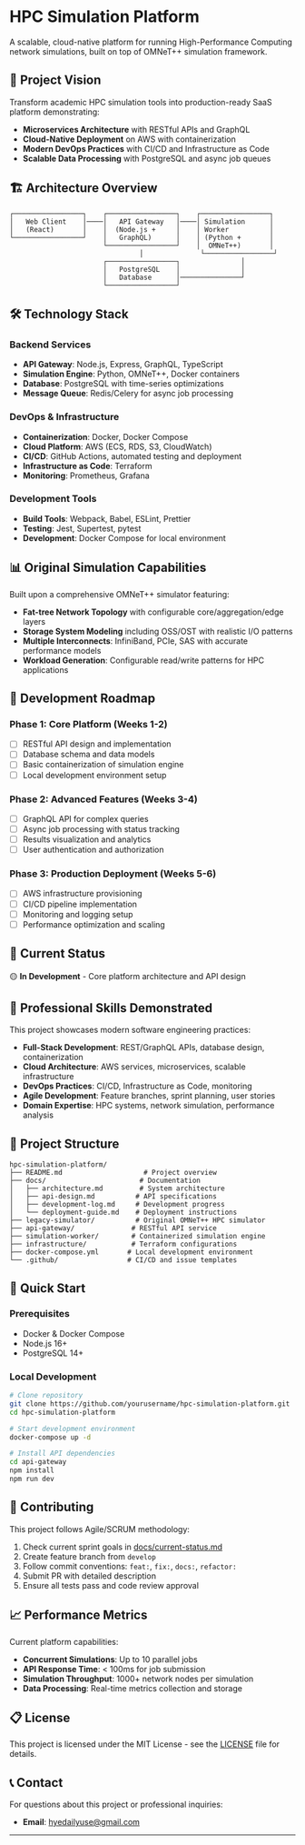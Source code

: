 # HPC Simulation Platform

A scalable, cloud-native platform for running High-Performance Computing network simulations, built on top of OMNeT++ simulation framework.

## 🚀 Project Vision

Transform academic HPC simulation tools into production-ready SaaS platform demonstrating:
- **Microservices Architecture** with RESTful APIs and GraphQL
- **Cloud-Native Deployment** on AWS with containerization
- **Modern DevOps Practices** with CI/CD and Infrastructure as Code
- **Scalable Data Processing** with PostgreSQL and async job queues

## 🏗️ Architecture Overview
```
┌─────────────────┐    ┌─────────────────┐    ┌─────────────────┐
│   Web Client    │────│   API Gateway   │────│ Simulation      │
│   (React)       │    │  (Node.js +     │    │ Worker          │
└─────────────────┘    │   GraphQL)      │    │ (Python +       │
                       └─────────────────┘    │  OMNeT++)       │
                                │              └─────────────────┘
                       ┌─────────────────┐               │
                       │   PostgreSQL    │               │
                       │   Database      │───────────────┘
                       └─────────────────┘
```

## 🛠️ Technology Stack

### Backend Services
- **API Gateway**: Node.js, Express, GraphQL, TypeScript
- **Simulation Engine**: Python, OMNeT++, Docker containers
- **Database**: PostgreSQL with time-series optimizations
- **Message Queue**: Redis/Celery for async job processing

### DevOps & Infrastructure  
- **Containerization**: Docker, Docker Compose
- **Cloud Platform**: AWS (ECS, RDS, S3, CloudWatch)
- **CI/CD**: GitHub Actions, automated testing and deployment
- **Infrastructure as Code**: Terraform
- **Monitoring**: Prometheus, Grafana

### Development Tools
- **Build Tools**: Webpack, Babel, ESLint, Prettier
- **Testing**: Jest, Supertest, pytest
- **Development**: Docker Compose for local environment

## 📊 Original Simulation Capabilities

Built upon a comprehensive OMNeT++ simulator featuring:
- **Fat-tree Network Topology** with configurable core/aggregation/edge layers
- **Storage System Modeling** including OSS/OST with realistic I/O patterns  
- **Multiple Interconnects**: InfiniBand, PCIe, SAS with accurate performance models
- **Workload Generation**: Configurable read/write patterns for HPC applications

## 🎯 Development Roadmap

### Phase 1: Core Platform (Weeks 1-2)
- [ ] RESTful API design and implementation
- [ ] Database schema and data models
- [ ] Basic containerization of simulation engine
- [ ] Local development environment setup

### Phase 2: Advanced Features (Weeks 3-4)  
- [ ] GraphQL API for complex queries
- [ ] Async job processing with status tracking
- [ ] Results visualization and analytics
- [ ] User authentication and authorization

### Phase 3: Production Deployment (Weeks 5-6)
- [ ] AWS infrastructure provisioning
- [ ] CI/CD pipeline implementation  
- [ ] Monitoring and logging setup
- [ ] Performance optimization and scaling

## 🚦 Current Status

🟡 **In Development** - Core platform architecture and API design

## 💼 Professional Skills Demonstrated

This project showcases modern software engineering practices:
- **Full-Stack Development**: REST/GraphQL APIs, database design, containerization
- **Cloud Architecture**: AWS services, microservices, scalable infrastructure  
- **DevOps Practices**: CI/CD, Infrastructure as Code, monitoring
- **Agile Development**: Feature branches, sprint planning, user stories
- **Domain Expertise**: HPC systems, network simulation, performance analysis

## 📁 Project Structure

```
hpc-simulation-platform/
├── README.md                    # Project overview
├── docs/                       # Documentation
│   ├── architecture.md         # System architecture
│   ├── api-design.md          # API specifications
│   ├── development-log.md     # Development progress
│   └── deployment-guide.md    # Deployment instructions
├── legacy-simulator/          # Original OMNeT++ HPC simulator
├── api-gateway/              # RESTful API service
├── simulation-worker/        # Containerized simulation engine
├── infrastructure/           # Terraform configurations
├── docker-compose.yml       # Local development environment
└── .github/                 # CI/CD and issue templates
```

## 🚀 Quick Start

### Prerequisites
- Docker & Docker Compose
- Node.js 16+
- PostgreSQL 14+

### Local Development
```bash
# Clone repository
git clone https://github.com/yourusername/hpc-simulation-platform.git
cd hpc-simulation-platform

# Start development environment
docker-compose up -d

# Install API dependencies
cd api-gateway
npm install
npm run dev
```

## 🤝 Contributing

This project follows Agile/SCRUM methodology:
1. Check current sprint goals in [docs/current-status.md](docs/current-status.md)
2. Create feature branch from `develop`
3. Follow commit conventions: `feat:`, `fix:`, `docs:`, `refactor:`
4. Submit PR with detailed description
5. Ensure all tests pass and code review approval

## 📈 Performance Metrics

Current platform capabilities:
- **Concurrent Simulations**: Up to 10 parallel jobs
- **API Response Time**: < 100ms for job submission
- **Simulation Throughput**: 1000+ network nodes per simulation
- **Data Processing**: Real-time metrics collection and storage

## 📋 License

This project is licensed under the MIT License - see the [LICENSE](LICENSE) file for details.

## 📞 Contact

For questions about this project or professional inquiries:
- **Email**: hyedailyuse@gmail.com

---